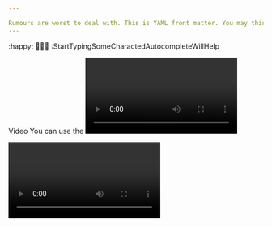 ```yaml
---

Rumours are worst to deal with.	This is YAML front matter. You may this to any document via context menu > insert > YAML front matter.
---
```


:happy:
:family_man_girl_boy:
:StartTypingSomeCharactedAutocompleteWillHelp

Video
You can use the <video> HTML tag to embed videos. For example:

<video src="xxx.mp4" />

<u>Underline</u> becomes Underline.

<span style="color:red">this text is red</span> 

Strong
A double * or _ will cause its enclosed contents to be wrapped with an HTML <strong> tag, e.g:
**double asterisks**

__double underscores__

********
Internal Links:
Hold down Cmd (on Windows: Ctrl) and click on [this link](#ts-node for development <actually this is some heading in current typora md file>) to jump to header `Block Elements`. 

********
Horizontal Rules
Entering *** or --- on a blank line and pressing return will draw a horizontal line.

~~STRIKED TEXT~~

Use:

### Ctrl + shift + L : to close open the file tree

```mermaid
classDiagram
      Animal <|-- Zebra
      Animal <|-- Deer
      Animal : +int age
      Animal : +String gender
      Animal: +isMammal()
      Animal: +mate()
      class Zebra{
          Remona is upset.
          Keep Track of Anjali.
      }
      class Deer{
          Timothy is upset.
          Everything at once.
      }
      class Hyundai{
          i20
          i10
          }
```

```mermaid
pie
    title Pie Chart
    "Popeye" : 94
    "Cats" : 1
    "monkeys": 2
    "chimpanze": 1
    "Rats" : 3
```

[^References : wikipedia]: This is a footnote
[^Footnotes: Abrakadabra]: Description1
[^Rain]: In amazons's forest

|      |      |      |
| ---- | ---- | ---- |
|      |      |      |
|      |      |      |
|      |      |      |

***

```mermaid
stateDiagram
    [*] --> Still
    Still --> [*]

    Still --> Moving
    Moving --> Still
    Moving --> Crash
    Crash --> [*]
```

***



```mermaid
graph LR
A[Life] -->|Cooperation| B(Smooth)
    B --> C{What would you ??}
    C --> |Javascript| D[Decision Result 1]
    C -->|Two| E[Decision Result 2]
```

***

